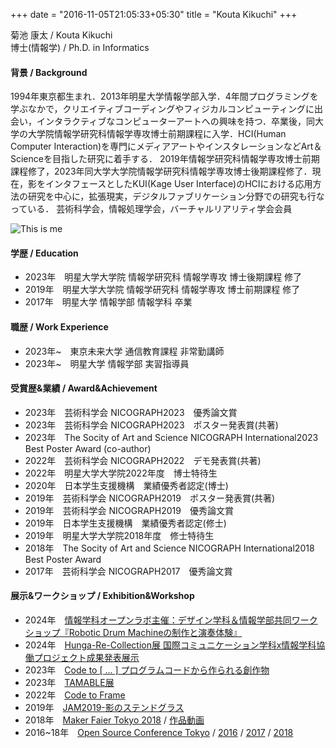 +++
date = "2016-11-05T21:05:33+05:30"
title = "Kouta Kikuchi"
+++

<p></p>

菊池 康太 / Kouta Kikuchi  
博士(情報学) / Ph.D. in Informatics  

#### 背景 / Background
1994年東京都生まれ．2013年明星大学情報学部入学．4年間プログラミングを学ぶなかで，クリエイティブコーディングやフィジカルコンピューティングに出会い，インタラクティブなコンピューターアートへの興味を持つ．卒業後，同大学の大学院情報学研究科情報学専攻博士前期課程に入学．HCI(Human Computer Interaction)を専門にメディアアートやインスタレーションなどArt＆Scienceを目指した研究に着手する． 2019年情報学研究科情報学専攻博士前期課程修了，2023年同大学大学院情報学研究科情報学専攻博士後期課程修了．現在，影をインタフェースとしたKUI(Kage User Interface)のHCIにおける応用方法の研究を中心に，拡張現実，デジタルファブリケーション分野での研究も行なっている． 芸術科学会，情報処理学会，バーチャルリアリティ学会会員

![This is me](../img/about.png)

#### 学歴 / Education
- 2023年　明星大学大学院 情報学研究科 情報学専攻 博士後期課程 修了
- 2019年　明星大学大学院 情報学研究科 情報学専攻 博士前期課程 修了
- 2017年　明星大学 情報学部 情報学科 卒業

#### 職歴 / Work Experience
- 2023年~　東京未来大学 通信教育課程 非常勤講師
- 2023年~　明星大学 情報学部 実習指導員

#### 受賞歴&業績 / Award&Achievement
- 2023年　芸術科学会 NICOGRAPH2023　優秀論文賞
- 2023年　芸術科学会 NICOGRAPH2023　ポスター発表賞(共著)
- 2023年　The Socity of Art and Science NICOGRAPH International2023 Best Poster Award (co-author)
- 2022年　芸術科学会 NICOGRAPH2022　デモ発表賞(共著)
- 2022年　明星大学大学院2022年度　博士特待生
- 2020年　日本学生支援機構　業績優秀者認定(博士)
- 2019年　芸術科学会 NICOGRAPH2019　ポスター発表賞(共著)
- 2019年　芸術科学会 NICOGRAPH2019　優秀論文賞
- 2019年　日本学生支援機構　業績優秀者認定(修士)
- 2019年　明星大学大学院2018年度　修士特待生
- 2018年　The Socity of Art and Science NICOGRAPH International2018 Best Poster Award
- 2017年　芸術科学会 NICOGRAPH2017　優秀論文賞

#### 展示&ワークショップ / Exhibition&Workshop
- 2024年　<a href="https://openlab.is.meisei-u.ac.jp/2024/03/08/538/" target="_blank">情報学科オープンラボ主催：デザイン学科＆情報学部共同ワークショップ『Robotic Drum Machineの制作と演奏体験』</a>
- 2024年　<a href="https://www.is.meisei-u.ac.jp/news/1096/" target="_blank">Hunga-Re-Collection展 国際コミュニケーション学科x情報学科協働プロジェクト成果発表展示</a>
- 2023年　<a href="https://openlab.is.meisei-u.ac.jp/2023/11/28/390/" target="_blank">Code to [ ... ] プログラムコードから作られる創作物</a>
- 2023年　<a href="https://www.meisei-u.ac.jp/2023/2023020102.html" target="_blank">TAMABLE展</a>
- 2022年　<a href="https://c2f.p5js.jp/exhibitions/1st.html" target="_blank">Code to Frame</a>
- 2019年　<a href="https://www.meisei-u.ac.jp/2019/2019121202.html" target="_blank">JAM2019-影のステンドグラス</a>
- 2018年　<a href="https://makezine.jp/event/makers2018/m0071/" target="_blank">Maker Faier Tokyo 2018</a> / <a href="ttps://twitter.com/itachin/status/1025611675162963968?s=21&t=8BvAgQuPfgVOck7BPlySKg" target="_blank">作品動画</a>
- 2016~18年　<a href="https://www.ospn.jp/" target="_blank">Open Source Conference Tokyo</a> / 
<a href="https://www.ospn.jp/press/20160310tokyospring-report.html/img_9978" target="_blank">2016</a> / 
<a href="https://www.ospn.jp/press/20171003osc2017-tokyofall-report.html/img_4027-2" target="_blank">2017</a> / 
<a href="https://www.ospn.jp/press/20180313osc2017-tokyospring.html/img_8813" target="_blank">2018</a> 